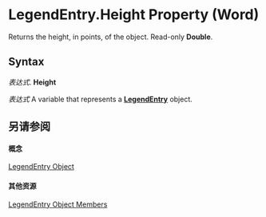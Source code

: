 
# LegendEntry.Height Property (Word)

Returns the height, in points, of the object. Read-only  **Double**.


## Syntax

 _表达式_. **Height**

 _表达式_ A variable that represents a **[LegendEntry](9f793578-cb9b-faa1-f0a1-ea0f9e90dc6f.md)** object.


## 另请参阅


#### 概念


[LegendEntry Object](9f793578-cb9b-faa1-f0a1-ea0f9e90dc6f.md)
#### 其他资源


[LegendEntry Object Members](http://msdn.microsoft.com/library/d2167011-bb9a-60bb-dd2c-873ffe52e862%28Office.15%29.aspx)
